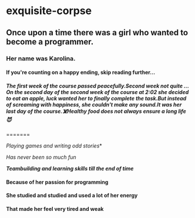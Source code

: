 # exquisite-corpse

## Once upon a time there was a girl who wanted to become a programmer.

### Her name was Karolina.

#### If you're counting on a happy ending, skip reading further...
##### The first week of the course passed peacefully.Second week not quite ... On the second day of the second week of the course at 2:02 she decided to eat an apple, luck wanted her to finally complete the task.But instead of screaming with happiness, she couldn't make any sound.It was her last day of the course.:skull_and_crossbones:Healthy food does not always ensure a long life:smiling_imp:
=======

*Playing games and writing odd stories**

_Has never been so much fun_

_**Teambuilding and learning skills till the end of time**_

#### Because of her passion for programming
#### She studied and studied and used a lot of her energy
#### That made her feel very tired and weak
